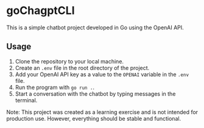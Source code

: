 # goChagptCLI

This is a simple chatbot project developed in Go using the OpenAI API.

## Usage

1. Clone the repository to your local machine.
2. Create an `.env` file in the root directory of the project.
3. Add your OpenAI API key as a value to the `OPENAI` variable in the `.env` file.
4. Run the program with `go run .`.
5. Start a conversation with the chatbot by typing messages in the terminal.

Note: This project was created as a learning exercise and is not intended for production use. However, everything should be stable and functional.
